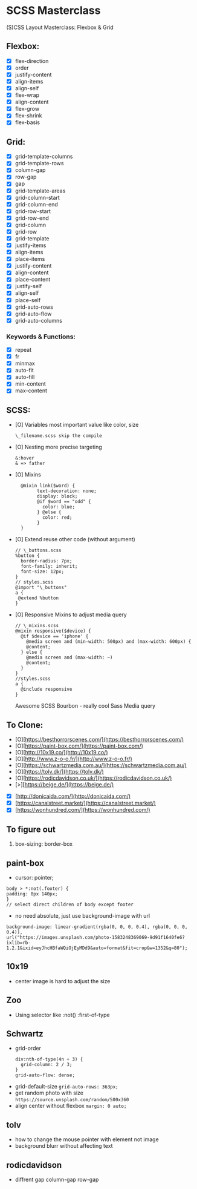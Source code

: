 # SCSS Masterclass

(S)CSS Layout Masterclass: Flexbox & Grid

## Flexbox:

- [x] flex-direction
- [x] order
- [x] justify-content
- [x] align-items
- [x] align-self
- [x] flex-wrap
- [x] align-content
- [x] flex-grow
- [x] flex-shrink
- [x] flex-basis

## Grid:

- [x] grid-template-columns
- [x] grid-template-rows
- [x] column-gap
- [x] row-gap
- [x] gap
- [x] grid-template-areas
- [x] grid-column-start
- [x] grid-column-end
- [x] grid-row-start
- [x] grid-row-end
- [x] grid-column
- [x] grid-row
- [x] grid-template
- [x] justify-items
- [x] align-items
- [x] place-items
- [x] justify-content
- [x] align-content
- [x] place-content
- [x] justify-self
- [x] align-self
- [x] place-self
- [x] grid-auto-rows
- [x] grid-auto-flow
- [x] grid-auto-columns

### Keywords & Functions:

- [x] repeat
- [x] fr
- [x] minmax
- [x] auto-fit
- [x] auto-fill
- [x] min-content
- [x] max-content

## SCSS:

- [O] Variables
  most important value like color, size
  ```
  \_filename.scss skip the compile
  ```
- [O] Nesting
  more precise targeting
  ```
  &:hover
  & => father
  ```
- [O] Mixins

  ```
    @mixin link($word) {
          text-decoration: none;
          display: block;
          @if $word == "odd" {
            color: blue;
          } @else {
            color: red;
          }
    }
  ```

- [O] Extend
  reuse other code (without argument)
  ```
  // \_buttons.scss
  %button {
    border-radius: 7px;
    font-family: inherit;
    font-size: 12px;
  }
  // styles.scss
  @import "\_buttons"
  a {
   @extend %button
  }
  ```
- [O] Responsive Mixins
  to adjust media query
  ```
  // \_mixins.scss
  @mixin responsive($device) {
    @if $device == 'iphone' {
      @media screen and (min-width: 500px) and (max-width: 600px) {
      @content;
    } else {
      @media screen and (max-width: ~)
      @content;
    }
  }
  //styles.scss
  a {
    @include responsive
  }
  ```
  Awesome SCSS
  Bourbon - really cool
  Sass Media query

## To Clone:

- [O][https://besthorrorscenes.com/](https://besthorrorscenes.com/)
- [O][https://paint-box.com/](https://paint-box.com/)
- [O][http://10x19.co/](http://10x19.co/)
- [O][http://www.z-o-o.fr/](http://www.z-o-o.fr/)
- [O][https://schwartzmedia.com.au/](https://schwartzmedia.com.au/)
- [O][https://tolv.dk/](https://tolv.dk/)
- [O][https://rodicdavidson.co.uk/](https://rodicdavidson.co.uk/)
- [>][https://beige.de/](https://beige.de/)
- [x] [http://donicaida.com/](http://donicaida.com/)
- [x] [https://canalstreet.market/](https://canalstreet.market/)
- [x] [https://wonhundred.com/](https://wonhundred.com/)

## To figure out

1. box-sizing: border-box

## paint-box

- cursor: pointer;

```
body > *:not(.footer) {
padding: 0px 140px;
}
// select direct children of body except footer
```

- no need absolute, just use background-image with url

```
background-image: linear-gradient(rgba(0, 0, 0, 0.4), rgba(0, 0, 0, 0.4)),
url("https://images.unsplash.com/photo-1583248369069-9d91f1640fe6?ixlib=rb-1.2.1&ixid=eyJhcHBfaWQiOjEyMDd9&auto=format&fit=crop&w=1352&q=80");
```

## 10x19

- center image is hard to adjust the size

## Zoo

- Using selector like :not() :first-of-type

## Schwartz

- grid-order
  ```
  div:nth-of-type(4n + 3) {
    grid-column: 2 / 3;
  }
  grid-auto-flow: dense;
  ```
- grid-default-size
  `grid-auto-rows: 363px;`
- get random photo with size
  `https://source.unsplash.com/random/500x360`
- align center without flexbox
  `margin: 0 auto;`

## tolv

- how to change the mouse pointer with element not image
- background blurr without affecting text

## rodicdavidson

- diffrent gap
  column-gap
  row-gap
